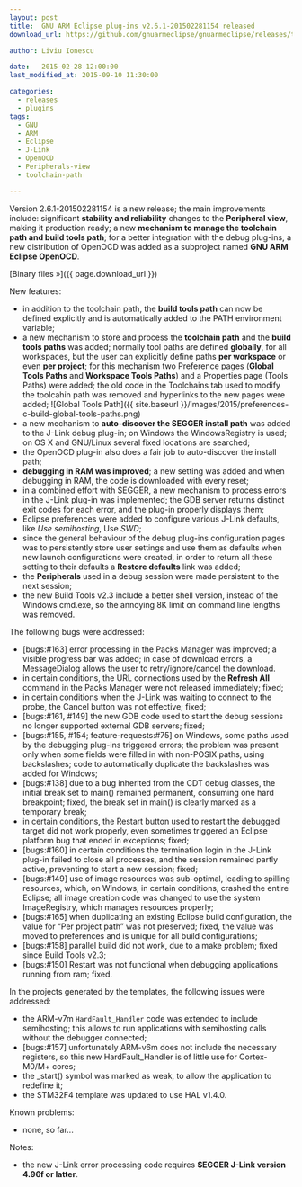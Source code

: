 ```yaml
---
layout: post
title:  GNU ARM Eclipse plug-ins v2.6.1-201502281154 released
download_url: https://github.com/gnuarmeclipse/gnuarmeclipse/releases/tag/v2.6.1-201502281154

author: Liviu Ionescu

date:   2015-02-28 12:00:00
last_modified_at: 2015-09-10 11:30:00

categories:
  - releases
  - plugins
tags:
  - GNU 
  - ARM
  - Eclipse
  - J-Link
  - OpenOCD
  - Peripherals-view
  - toolchain-path

---
```


Version 2.6.1-201502281154 is a new release; the main improvements include: significant **stability and reliability** changes to the **Peripheral view**, making it production ready; a new **mechanism to manage the toolchain path and build tools path**; for a better integration with the debug plug-ins, a new distribution of OpenOCD was added as a subproject named **GNU ARM Eclipse OpenOCD**.

[Binary files »]({{ page.download_url }})

New features:

* in addition to the toolchain path, the **build tools path** can now be defined explicitly and is automatically added to the PATH environment variable;
* a new mechanism to store and process the **toolchain path** and the **build tools paths** was added; normally tool paths are defined **globally**, for all workspaces, but the user can explicitly define paths **per workspace** or even **per project**; for this mechanism two Preference pages (**Global Tools Paths** and **Workspace Tools Paths**) and a Properties page (Tools Paths) were added; the old code in the Toolchains tab used to modify the toolcahin path was removed and hyperlinks to the new pages were added;
![Global Tools Path]({{ site.baseurl }}/images/2015/preferences-c-build-global-tools-paths.png)
* a new mechanism to **auto-discover the SEGGER install path** was added to the J-Link debug plug-in; on Windows the WindowsRegistry is used; on OS X and GNU/Linux several fixed locations are searched;
* the OpenOCD plug-in also does a fair job to auto-discover the install path;
* **debugging in RAM was improved**; a new setting was added and when debugging in RAM, the code is downloaded with every reset;
* in a combined effort with SEGGER, a new mechanism to process errors in the J-Link plug-in was implemented; the GDB server returns distinct exit codes for each error, and the plug-in properly displays them;
* Eclipse preferences were added to configure various J-Link defaults, like _Use semihosting_, Use _SWD_;
* since the general behaviour of the debug plug-ins configuration pages was to persistently store user settings and use them as defaults when new launch configurations were created, in order to return all these setting to their defaults a **Restore defaults** link was added;
* the **Peripherals** used in a debug session were made persistent to the next session;
* the new Build Tools v2.3 include a better shell version, instead of the Windows cmd.exe, so the annoying 8K limit on command line lengths was removed.

The following bugs were addressed:

* [bugs:#163] error processing in the Packs Manager was improved; a visible progress bar was added; in case of download errors, a MessageDialog allows the user to retry/ignore/cancel the download.
* in certain conditions, the URL connections used by the **Refresh All** command in the Packs Manager were not released immediately; fixed;
* in certain conditions when the J-Link was waiting to connect to the probe, the Cancel button was not effective; fixed;
* [bugs:#161, #149] the new GDB code used to start the debug sessions no longer supported external GDB servers; fixed;
* [bugs:#155, #154; feature-requests:#75] on Windows, some paths used by the debugging plug-ins triggered errors; the problem was present only when some fields were filled in with non-POSIX paths, using backslashes; code to automatically duplicate the backslashes was added for Windows;
* [bugs:#138] due to a bug inherited from the CDT debug classes, the initial break set to main() remained permanent, consuming one hard breakpoint; fixed, the break set in main() is clearly marked as a temporary break;
* in certain conditions, the Restart button used to restart the debugged target did not work properly, even sometimes triggered an Eclipse platform bug that ended in exceptions; fixed;
* [bugs:#160] in certain conditions the termination login in the J-Link plug-in failed to close all processes, and the session remained partly active, preventing to start a new session; fixed;
* [bugs:#149] use of image resources was sub-optimal, leading to spilling resources, which, on Windows, in certain conditions, crashed the entire Eclipse; all image creation code was changed to use the system ImageRegistry, which manages resources properly;
* [bugs:#165] when duplicating an existing Eclipse build configuration, the value for “Per project path” was not preserved; fixed, the value was moved to preferences and is unique for all build configurations;
* [bugs:#158] parallel build did not work, due to a make problem; fixed since Build Tools v2.3;
* [bugs:#150] Restart was not functional when debugging applications running from ram; fixed.

In the projects generated by the templates, the following issues were addressed:

* the ARM-v7m `HardFault_Handler` code was extended to include semihosting; this allows to run applications with semihosting calls without the debugger connected;
* [bugs:#157] unfortunately ARM-v6m does not include the necessary registers, so this new HardFault_Handler is of little use for Cortex-M0/M+ cores;
* the _start() symbol was marked as weak, to allow the application to redefine it;
* the STM32F4 template was updated to use HAL v1.4.0.

Known problems:

* none, so far...

Notes:

* the new J-Link error processing code requires **SEGGER J-Link version 4.96f or latter**.